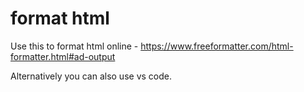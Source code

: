 # format html 

Use this to format html online - https://www.freeformatter.com/html-formatter.html#ad-output

Alternatively you can also use vs code. 